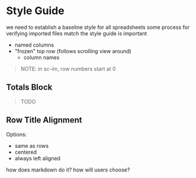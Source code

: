 # Style Guide

we need to establish a baseline style for all spreadsheets
some process for verifying imported files match the style guide is important

 * named columns
 * "frozen" top row (follows scrolling view around)
   - column names

> NOTE: in sc-im, row numbers start at 0


## Totals Block

> TODO


## Row Title Alignment

Options:
 * same as rows
 * centered
 * always left aligned

how does markdown do it?
how will users choose?
